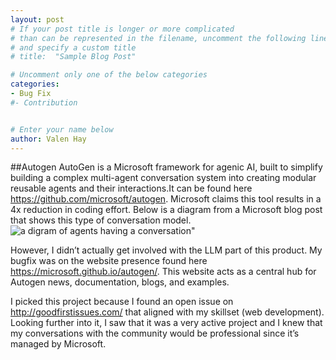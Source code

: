 ```yaml
---
layout: post
# If your post title is longer or more complicated
# than can be represented in the filename, uncomment the following line
# and specify a custom title
# title:  "Sample Blog Post"

# Uncomment only one of the below categories
categories: 
- Bug Fix
#- Contribution


# Enter your name below
author: Valen Hay
---
```

##Autogen
AutoGen is a Microsoft framework for agenic AI, built to simplify building a complex multi-agent conversation system into creating modular reusable agents and their interactions.It can be found here https://github.com/microsoft/autogen. Microsoft claims this tool results in a 4x reduction in coding effort. Below is a diagram from a Microsoft blog post that shows this type of conversation model.
![a digram of agents having a conversation"](https://veh3546.github.io/assets/AutoGen_Fig1.png)

However, I didn’t actually get involved with the LLM part of this product. My bugfix was on the website presence found here https://microsoft.github.io/autogen/. This website acts as a central hub for Autogen news, documentation, blogs, and examples. 

I picked this project because I found an open issue on http://goodfirstissues.com/ that aligned with my skillset (web development). Looking further into it, I saw that it was a very active project and I knew that my conversations with the community would be professional since it’s managed by Microsoft.  



